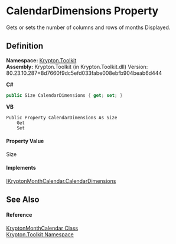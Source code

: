 # CalendarDimensions Property


Gets or sets the number of columns and rows of months Displayed.



## Definition
**Namespace:** <a href="79d2eac2-21f4-54ff-7552-b20c33c30600.md">Krypton.Toolkit</a>  
**Assembly:** Krypton.Toolkit (in Krypton.Toolkit.dll) Version: 80.23.10.287+8d7660f9dc5efd033fabe008ebfb904beab6d444

**C#**
``` C#
public Size CalendarDimensions { get; set; }
```
**VB**
``` VB
Public Property CalendarDimensions As Size
	Get
	Set
```



#### Property Value
Size

#### Implements
<a href="703b30c0-946f-89aa-908b-30538677c053.md">IKryptonMonthCalendar.CalendarDimensions</a>  


## See Also


#### Reference
<a href="711fb444-3718-c7af-7199-fab3f2ee7024.md">KryptonMonthCalendar Class</a>  
<a href="79d2eac2-21f4-54ff-7552-b20c33c30600.md">Krypton.Toolkit Namespace</a>  
